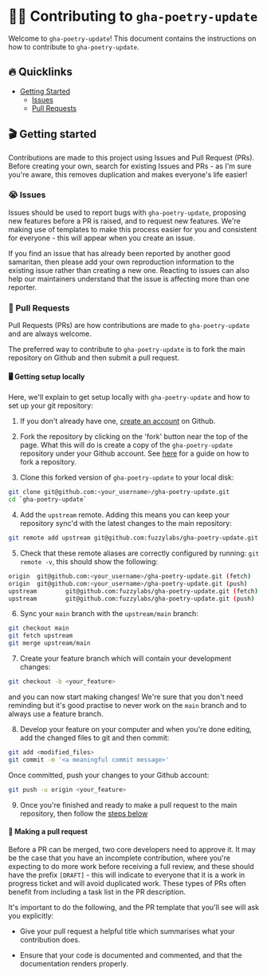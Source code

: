 # 🧑‍💻 Contributing to `gha-poetry-update`

Welcome to `gha-poetry-update`! This document contains the instructions on how to contribute to `gha-poetry-update`.

## 🔥 Quicklinks

* [Getting Started](#🎬-getting-started)
  * [Issues](#😭-issues)
  * [Pull Requests](#🎫-pull-requests)

## 🎬 Getting started

Contributions are made to this project using Issues and Pull Request (PRs). Before creating your own, search for existing Issues and PRs - as I'm sure you're aware, this removes duplication and makes everyone's life easier!

### 😭 Issues

Issues should be used to report bugs with `gha-poetry-update`, proposing new features before a PR is raised, and to request new features. We're making use of templates to make this process easier for you and consistent for everyone - this will appear when you create an issue.

If you find an issue that has already been reported by another good samaritan, then please add your own reproduction information to the existing issue rather than creating a new one. Reacting to issues can also help our maintainers understand that the issue is affecting more than one reporter.

### 🎫 Pull Requests

Pull Requests (PRs) are how contributions are made to `gha-poetry-update` and are always welcome.

The preferred way to contribute to `gha-poetry-update` is to fork the main repository on Github and then submit a pull request.

#### 🖥️ Getting setup locally

Here, we'll explain to get setup locally with `gha-poetry-update` and how to set up your git repository:

1. If you don't already have one, [create an account](https://github.com/join) on Github.

2. Fork the repository by clicking on the 'fork' button near the top of the page. What this will do is create a copy of the `gha-poetry-update` repository under your Github account. See [here](https://help.github.com/articles/fork-a-repo/) for a guide on how to fork a repository.

3. Clone this forked version of `gha-poetry-update` to your local disk:

```bash
git clone git@github.com:<your_username>/gha-poetry-update.git
cd `gha-poetry-update`
```

4. Add the `upstream` remote. Adding this means you can keep your repository sync'd with the latest changes to the main repository:

```bash
git remote add upstream git@github.com:fuzzylabs/gha-poetry-update.git
```

5. Check that these remote aliases are correctly configured by running: `git remote -v`, this should show the following:

```bash
origin  git@github.com:<your_username>/gha-poetry-update.git (fetch)
origin  git@github.com:<your_username>/gha-poetry-update.git (push)
upstream        git@github.com:fuzzylabs/gha-poetry-update.git (fetch)
upstream        git@github.com:fuzzylabs/gha-poetry-update.git (push)
```

6. Sync your `main` branch with the `upstream/main` branch:

```bash
git checkout main
git fetch upstream
git merge upstream/main
```

7. Create your feature branch which will contain your development changes:

```bash
git checkout -b <your_feature>
```

and you can now start making changes! We're sure that you don't need reminding but it's good practise to never work on the `main` branch and to always use a feature branch.

8. Develop your feature on your computer and when you're done editing, add the changed files to git and then commit:

```bash
git add <modified_files>
git commit -m '<a meaningful commit message>'
```

Once committed, push your changes to your Github account:

```bash
git push -u origin <your_feature>
```

9. Once you're finished and ready to make a pull request to the main repository, then follow the [steps below](#🤔-making-a-pull-request)

#### 🤔 Making a pull request

Before a PR can be merged, two core developers need to approve it. It may be the case that you have an incomplete contribution, where you're expecting to do more work before receiving a full review, and these should have the prefix `[DRAFT]` - this will indicate to everyone that it is a work in progress ticket and will avoid duplicated work. These types of PRs often benefit from including a task list in the PR description.

It's important to do the following, and the PR template that you'll see will ask you explicitly:

* Give your pull request a helpful title which summarises what your contribution does.

* Ensure that your code is documented and commented, and that the documentation renders properly.